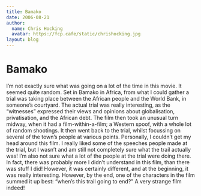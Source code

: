 ```yaml
---
title: Bamako
date: 2006-08-21
author:
  name: Chris Hocking
  avatar: https://fcp.cafe/static/chrishocking.jpg
layout: blog
---
```

# Bamako

I’m not exactly sure what was going on a lot of the time in this movie. It seemed quite random. Set in Bamako in Africa, from what I could gather a trial was taking place between the African people and the World Bank, in someone’s courtyard. The actual trial was really interesting, as the “witnesses” expressed their views and opinions about globalisation, privatisation, and the African debt. The film then took an unusual turn midway, when it had a film-within-a-film; a Western spoof, with a whole lot of random shootings. It then went back to the trial, whilst focussing on several of the town’s people at various points. Personally, I couldn’t get my head around this film. I really liked some of the speeches people made at the trial, but I wasn’t and am still not completely sure what the trail actually was! I’m also not sure what a lot of the people at the trial were doing there. In fact, there was probably more I didn’t understand in this film, than there was stuff I did! However, it was certainly different, and at the beginning, it was really interesting. However, by the end, one of the characters in the film summed it up best: “when’s this trail going to end?” A very strange film indeed!